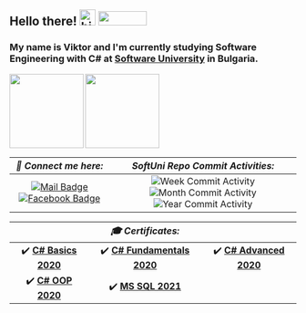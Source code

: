 ## Hello there! <img src="https://user-images.githubusercontent.com/1303154/88677602-1635ba80-d120-11ea-84d8-d263ba5fc3c0.gif" width="28px" alt="hi">  <img width="85" height="25" src="https://visitor-badge.glitch.me/badge?page_id=ViktorNikoloov">
### My name is Viktor and I'm currently studying Software Engineering with **C#** at [Software University](https://softuni.bg/) in Bulgaria. 

  <img height="130" align="left" src="https://github-readme-stats.vercel.app/api?username=ViktorNikoloov&count_private=true&theme=tokyonight&hide=prs&show_icons=true" />
  <img height="130" src="https://github-readme-stats.vercel.app/api/top-langs/?username=ViktorNikoloov&layout=compact&theme=tokyonight" />


| ***📧 Connect me here:*** | ***SoftUni Repo Commit Activities:*** |
| :-: | :-:|
|[![Mail Badge](https://img.shields.io/badge/-ViktorNikoloov-c0392b?style=flat&labelColor=c0392b&logo=gmail&logoColor=white)](mailto:viktor.g.nikolov@gmail.com) [![Facebook Badge](https://img.shields.io/badge/-ViktorNikolov-1ca0f1?style=flat&labelColor=1ca0f1&logo=facebook&logoColor=white&link=https://www.facebook.com/viktor.nikolov/)](https://www.facebook.com/viktor.nikolov/) |![Week Commit Activity](https://img.shields.io/github/commit-activity/w/ViktorNikoloov/SoftUni?style=plastic) ![Month Commit Activity](https://img.shields.io/github/commit-activity/m/ViktorNikoloov/SoftUni?style=plastic) ![Year Commit Activity](https://img.shields.io/github/commit-activity/y/ViktorNikoloov/SoftUni?style=plastic)

|| ***🎓 Certificates:*** ||
| :-: | :-: | :-: |
| :heavy_check_mark: [**C# Basics 2020**](https://softuni.bg/certificates/details/81371/99d70d1e)| :heavy_check_mark: [**C# Fundamentals 2020**](https://softuni.bg/certificates/details/86238/dcced4d2) | :heavy_check_mark: [**C# Advanced 2020**](https://softuni.bg/certificates/details/90411/003b73d8) |
| :heavy_check_mark: [**C# OOP 2020**](https://softuni.bg/certificates/details/95831/26523c53)| :heavy_check_mark: [**MS SQL 2021**](https://softuni.bg/certificates/details/98015/bb686a60)|| :heavy_check_mark: [**Entity Framework Core 2021**](https://softuni.bg/certificates/details/102724/5f0e3a60)|



